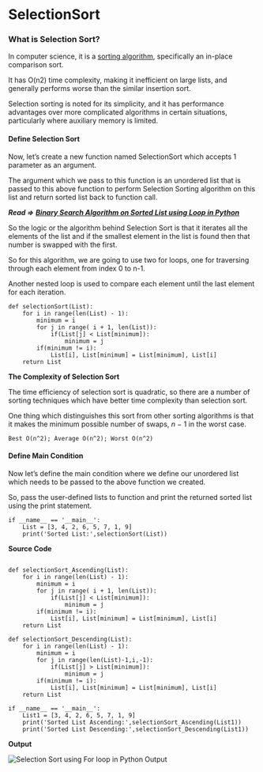# SelectionSort

### What is Selection Sort?

In computer science, it is a [sorting algorithm](https://en.wikipedia.org/wiki/Selection_sort), specifically an in-place comparison sort.

It has O\(n2\) time complexity, making it inefficient on large lists, and generally performs worse than the similar insertion sort.

Selection sorting is noted for its simplicity, and it has performance advantages over more complicated algorithms in certain situations, particularly where auxiliary memory is limited.

#### Define Selection Sort

Now, let’s create a new function named SelectionSort which accepts 1 parameter as an argument.

The argument which we pass to this function is an unordered list that is passed to this above function to perform Selection Sorting algorithm on this list and return sorted list back to function call.

_**Read =&gt;**_ [_**Binary Search Algorithm on Sorted List using Loop in Python**_](https://codezup.com//binary-search-algorithm-sorted-list-loop-python/)

So the logic or the algorithm behind Selection Sort is that it iterates all the elements of the list and if the smallest element in the list is found then that number is swapped with the first.

So for this algorithm, we are going to use two for loops, one for traversing through each element from index 0 to n-1.

Another nested loop is used to compare each element until the last element for each iteration.

```text
def selectionSort(List):
    for i in range(len(List) - 1):
        minimum = i
        for j in range( i + 1, len(List)):
            if(List[j] < List[minimum]):
                minimum = j
        if(minimum != i):
            List[i], List[minimum] = List[minimum], List[i]
    return List
```

**The Complexity of Selection Sort**

The time efficiency of selection sort is quadratic, so there are a number of sorting techniques which have better time complexity than selection sort.

One thing which distinguishes this sort from other sorting algorithms is that it makes the minimum possible number of swaps, _n_ − 1 in the worst case.

```text
Best O(n^2); Average O(n^2); Worst O(n^2)
```

#### Define Main Condition

Now let’s define the main condition where we define our unordered list which needs to be passed to the above function we created.

So, pass the user-defined lists to function and print the returned sorted list using the print statement.

```text
if __name__ == '__main__':
    List = [3, 4, 2, 6, 5, 7, 1, 9]
    print('Sorted List:',selectionSort(List))
```

**Source Code**

```text

def selectionSort_Ascending(List):
    for i in range(len(List) - 1):
        minimum = i
        for j in range( i + 1, len(List)):
            if(List[j] < List[minimum]):
                minimum = j
        if(minimum != i):
            List[i], List[minimum] = List[minimum], List[i]
    return List

def selectionSort_Descending(List):
    for i in range(len(List) - 1):
        minimum = i
        for j in range(len(List)-1,i,-1):
            if(List[j] > List[minimum]):
                minimum = j
        if(minimum != i):
            List[i], List[minimum] = List[minimum], List[i]
    return List

if __name__ == '__main__':
    List1 = [3, 4, 2, 6, 5, 7, 1, 9]
    print('Sorted List Ascending:',selectionSort_Ascending(List1))
    print('Sorted List Descending:',selectionSort_Descending(List1))
```

**Output**

![Selection Sort using For loop in Python Output](https://i2.wp.com/codezup.com/wp-content/uploads/2020/01/Selection-Sort-using-For-loop-in-Python-Output.png?resize=665%2C129&ssl=1)

